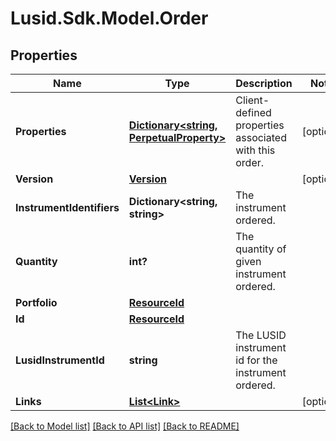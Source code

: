 
# Lusid.Sdk.Model.Order

## Properties

Name | Type | Description | Notes
------------ | ------------- | ------------- | -------------
**Properties** | [**Dictionary&lt;string, PerpetualProperty&gt;**](PerpetualProperty.md) | Client-defined properties associated with this order. | [optional] 
**Version** | [**Version**](Version.md) |  | [optional] 
**InstrumentIdentifiers** | **Dictionary&lt;string, string&gt;** | The instrument ordered. | 
**Quantity** | **int?** | The quantity of given instrument ordered. | 
**Portfolio** | [**ResourceId**](ResourceId.md) |  | 
**Id** | [**ResourceId**](ResourceId.md) |  | 
**LusidInstrumentId** | **string** | The LUSID instrument id for the instrument ordered. | 
**Links** | [**List&lt;Link&gt;**](Link.md) |  | [optional] 

[[Back to Model list]](../README.md#documentation-for-models)
[[Back to API list]](../README.md#documentation-for-api-endpoints)
[[Back to README]](../README.md)

